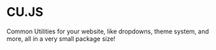 # CU.JS
Common Utilities for your website, like dropdowns, theme system, and more, all in a very small package size!
